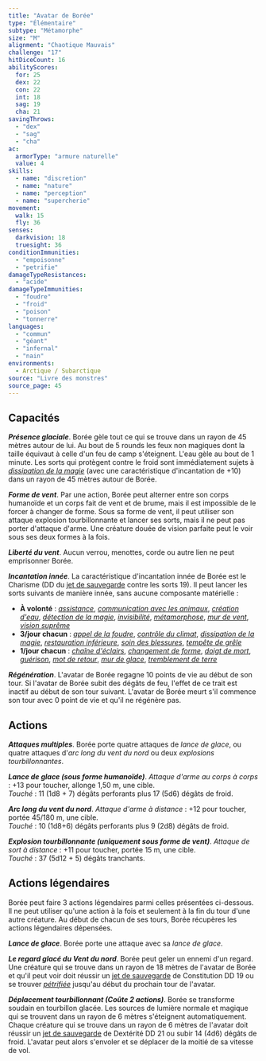 ```yaml
---
title: "Avatar de Borée"
type: "Élémentaire"
subtype: "Métamorphe"
size: "M"
alignment: "Chaotique Mauvais"
challenge: "17"
hitDiceCount: 16
abilityScores:
  for: 25
  dex: 22
  con: 22
  int: 18
  sag: 19
  cha: 21
savingThrows:
  - "dex"
  - "sag"
  - "cha"
ac:
  armorType: "armure naturelle"
  value: 4
skills:
  - name: "discretion"
  - name: "nature"
  - name: "perception"
  - name: "supercherie"
movement:
  walk: 15
  fly: 36
senses:
  darkvision: 18
  truesight: 36
conditionImmunities:
  - "empoisonne"
  - "petrifie"
damageTypeResistances:
  - "acide"
damageTypeImmunities:
  - "foudre"
  - "froid"
  - "poison"
  - "tonnerre"
languages:
  - "commun"
  - "géant"
  - "infernal"
  - "nain"
environments:
  - Arctique / Subarctique
source: "Livre des monstres"
source_page: 45
---
```

## Capacités
_**Présence glaciale**_. Borée gèle tout ce qui se trouve dans un rayon de 45 mètres autour de lui. Au bout de 5 rounds les feux non magiques dont la taille équivaut à celle d'un feu de camp s'éteignent. L'eau gèle au bout de 1 minute. Les sorts qui protègent contre le froid sont immédiatement sujets à [_dissipation de la magie_](/grimoire/dissipation-de-la-magie/) (avec une caractéristique d'incantation de +10) dans un rayon de 45 mètres autour de Borée.

_**Forme de vent**_. Par une action, Borée peut alterner entre son corps humanoïde et un corps fait de vent et de brume, mais il est impossible de le forcer à changer de forme. Sous sa forme de vent, il peut utiliser son attaque explosion tourbillonnante et lancer ses sorts, mais il ne peut pas porter d'attaque d'arme. Une créature douée de vision parfaite peut le voir sous ses deux formes à la fois.

_**Liberté du vent**_. Aucun verrou, menottes, corde ou autre lien ne peut emprisonner Borée.

_**Incantation innée**_. La caractéristique d'incantation innée de Borée est le Charisme (DD du [jet de sauvegarde](/utiliser-les-caracteristiques/#jets-de-sauvegarde) contre les sorts 19). Il peut lancer les sorts suivants de manière innée, sans aucune composante matérielle :
* **À volonté** : [_assistance_](/grimoire/assistance/), [_communication avec les animaux_](/grimoire/communication-avec-les-animaux/), [_création d'eau_](/grimoire/creation-de-nourriture-et-d-eau/), [_détection de la magie_](/grimoire/detection-de-la-magie/), [_invisibilité_](/grimoire/invisibilite/), [_métamorphose_](/grimoire/metamorphose/), [_mur de vent_](/grimoire/mur-de-vent/), [_vision suprême_](/grimoire/vision-supreme/)
* **3/jour chacun** : [_appel de la foudre_](/grimoire/appel-de-la-foudre/), [_contrôle du climat_](/grimoire/controle-du-climat/), [_dissipation de la magie_](/grimoire/dissipation-de-la-magie/), [_restauration inférieure_](/grimoire/restauration-inferieure/), [_soin des blessures_](/grimoire/soin-des-blessures/), [_tempête de grêle_](/grimoire/tempete-de-grele/)
* **1/jour chacun** : [_chaîne d'éclairs_](/grimoire/chaine-d-eclairs/), [_changement de forme_](/grimoire/changement-de-forme/), [_doigt de mort_](/grimoire/doigt-de-mort/), [_guérison_](/grimoire/guerison/), [_mot de retour_](/grimoire/mot-de-retour/), [_mur de glace_](/grimoire/mur-de-glace/), [_tremblement de terre_](/grimoire/tremblement-de-terre/)

_**Régénération**_. L'avatar de Borée regagne 10 points de vie au début de son tour. Si l'avatar de Borée subit des dégâts de feu, l'effet de ce trait est inactif au début de son tour suivant. L'avatar de Borée meurt s'il commence son tour avec 0 point de vie et qu'il ne régénère pas.

## Actions
_**Attaques multiples**_. Borée porte quatre attaques de _lance de glace_, ou quatre attaques d'_arc long du vent du nord_ ou deux _explosions tourbillonnantes_.

_**Lance de glace (sous forme humanoïde)**_. _Attaque d'arme au corps à corps_ : +13 pour toucher, allonge 1,50 m, une cible.  
_Touché_ : 11 (1d8 + 7) dégâts perforants plus 17 (5d6) dégâts de froid.

_**Arc long du vent du nord**_. _Attaque d'arme à distance_ : +12 pour toucher, portée 45/180 m, une cible.  
_Touché_ : 10 (1d8+6) dégâts perforants plus 9 (2d8) dégâts de froid.

_**Explosion tourbillonnante (uniquement sous forme de vent)**_. _Attaque de sort à distance_ : +11 pour toucher, portée 15 m, une cible.  
_Touché_ : 37 (5d12 + 5) dégâts tranchants.

## Actions légendaires
Borée peut faire 3 actions légendaires parmi celles présentées ci-dessous. Il ne peut utiliser qu'une action à la fois et seulement à la fin du tour d'une autre créature. Au début de chacun de ses tours, Borée récupères les actions légendaires dépensées.

_**Lance de glace**_. Borée porte une attaque avec sa _lance de glace_.

_**Le regard glacé du Vent du nord**_. Borée peut geler un ennemi d'un regard. Une créature qui se trouve dans un rayon de 18 mètres de l'avatar de Borée et qu'il peut voir doit réussir un [jet de sauvegarde](/utiliser-les-caracteristiques/#jets-de-sauvegarde) de Constitution DD 19 ou se trouver [_pétrifiée_](/gerer-la-sante-du-personnage/#petrifie) jusqu'au début du prochain tour de l'avatar.

_**Déplacement tourbillonnant (Coûte 2 actions)**_. Borée se transforme soudain en tourbillon glacée. Les sources de lumière normale et magique qui se trouvent dans un rayon de 6 mètres s'éteignent automatiquement. Chaque créature qui se trouve dans un rayon de 6 mètres de l'avatar doit réussir un [jet de sauvegarde](/utiliser-les-caracteristiques/#jets-de-sauvegarde) de Dextérité DD 21 ou subir 14 (4d6) dégâts de froid. L'avatar peut alors s'envoler et se déplacer de la moitié de sa vitesse de vol.
